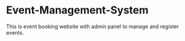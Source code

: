 # Event-Management-System
This is event booking website with admin panel to manage and register events.

